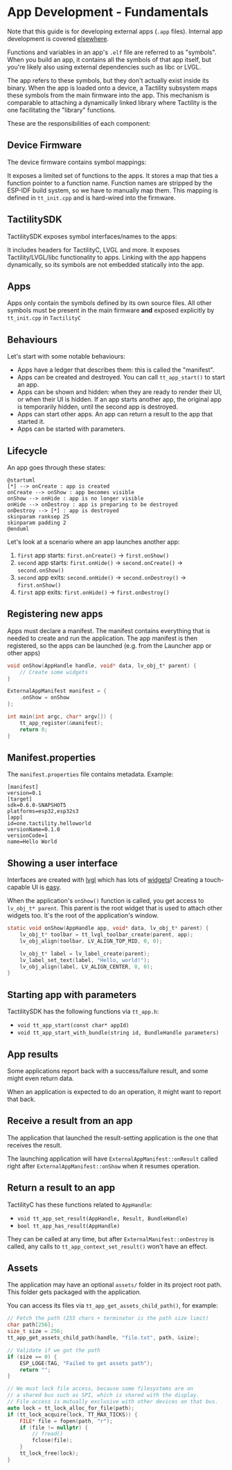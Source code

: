 # App Development - Fundamentals

Note that this guide is for developing external apps (`.app` files). Internal app development is covered [elsewhere](app-development/internal-apps.md).

Functions and variables in an app's `.elf` file are referred to as "symbols". When you build an app, it contains all the symbols
of that app itself, but you're likely also using external dependencies such as libc or LVGL.

The app refers to these symbols, but they don't actually exist inside its binary. When the app is loaded onto a device, a Tactility subsystem maps these symbols from the main firmware into the app. This mechanism is comparable to attaching a dynamically linked library where Tactility is the one facilitating the "library" functions.

These are the responsibilities of each component:

## Device Firmware

The device firmware contains symbol mappings:

It exposes a limited set of functions to the apps. It stores a map that ties a function pointer to a function name. Function names are stripped by the ESP-IDF build system, so we have to manually map them. This mapping is defined in `tt_init.cpp` and is hard-wired into the firmware.

## TactilitySDK

TactilitySDK exposes symbol interfaces/names to the apps:

It includes headers for TactilityC, LVGL and more. It exposes Tactility/LVGL/libc functionality to apps. Linking with the app happens dynamically, so its symbols are not embedded statically into the app.

## Apps

Apps only contain the symbols defined by its own source files. All other symbols must be present in the main firmware **and** exposed explicitly by `tt_init.cpp` in `TactilityC`

## Behaviours

Let's start with some notable behaviours:
- Apps have a ledger that describes them: this is called the "manifest".
- Apps can be created and destroyed. You can call `tt_app_start()` to start an app.
- Apps can be shown and hidden: when they are ready to render their UI, or when their UI is hidden. If an app starts another app, the original app is temporarily hidden, until the second app is destroyed.
- Apps can start other apps. An app can return a result to the app that started it.
- Apps can be started with parameters.

## Lifecycle

An app goes through these states:

```plantuml
@startuml
[*] --> onCreate : app is created
onCreate --> onShow : app becomes visible
onShow --> onHide : app is no longer visible
onHide --> onDestroy : app is preparing to be destroyed
onDestroy --> [*] : app is destroyed
skinparam ranksep 25
skinparam padding 2
@enduml
```

Let's look at a scenario where an app launches another app:

1. `first` app starts: `first.onCreate()` -> `first.onShow()`
2. `second` app starts: `first.onHide()` -> `second.onCreate()` -> `second.onShow()`
3. `second` app exits: `second.onHide()` -> `second.onDestroy()` -> `first.onShow()`
4. `first` app exits: `first.onHide()` -> `first.onDestroy()`

## Registering new apps

Apps must declare a manifest. The manifest contains everything that is needed to create and run the application.
The app manifest is then registered, so the apps can be launched (e.g. from the Launcher app or other apps)

```c
void onShow(AppHandle handle, void* data, lv_obj_t* parent) {
    // Create some widgets
}

ExternalAppManifest manifest = {
    .onShow = onShow
};

int main(int argc, char* argv[]) {
    tt_app_register(&manifest);
    return 0;
}
```

## Manifest.properties

The `manifest.properties` file contains metadata. Example:

```properties
[manifest]
version=0.1
[target]
sdk=0.6.0-SNAPSHOT5
platforms=esp32,esp32s3
[app]
id=one.tactility.helloworld
versionName=0.1.0
versionCode=1
name=Hello World
```

## Showing a user interface

Interfaces are created with [lvgl](https://github.com/lvgl/lvgl) which has lots of [widgets](https://docs.lvgl.io/9.3/widgets/index.html)!
Creating a touch-capable UI is [easy](https://docs.lvgl.io/9.3/get-started/quick-overview.html).

When the application's `onShow()` function is called, you get access to `lv_obj_t* parent`.
This parent is the root widget that is used to attach other widgets too.
It's the root of the application's window.

```c
static void onShow(AppHandle app, void* data, lv_obj_t* parent) {
    lv_obj_t* toolbar = tt_lvgl_toolbar_create(parent, app);
    lv_obj_align(toolbar, LV_ALIGN_TOP_MID, 0, 0);

    lv_obj_t* label = lv_label_create(parent);
    lv_label_set_text(label, "Hello, world!");
    lv_obj_align(label, LV_ALIGN_CENTER, 0, 0);
}
```

## Starting app with parameters

TactilitySDK has the following functions via `tt_app.h`:
- `void tt_app_start(const char* appId)`
- `void tt_app_start_with_bundle(string id, BundleHandle parameters)`

## App results

Some applications report back with a success/failure result, and some might even return data.

When an application is expected to do an operation, it might want to report that back.

## Receive a result from an app

The application that launched the result-setting application is the one that receives the result.

The launching application will have `ExternalAppManifest::onResult` called right after `ExternalAppManifest::onShow` when it resumes operation.

## Return a result to an app

TactilityC has these functions related to `AppHandle`:
- `void tt_app_set_result(AppHandle, Result, BundleHandle)`
- `bool tt_app_has_result(AppHandle)`

They can be called at any time, but after `ExternalManifest::onDestroy` is called, any calls to `tt_app_context_set_result()` won't have an effect.

## Assets

The application may have an optional `assets/` folder in its project root path.
This folder gets packaged with the application.

You can access its files via `tt_app_get_assets_child_path()`, for example:

```c
// Fetch the path (255 chars + terminator is the path size limit)
char path[256];
size_t size = 256;
tt_app_get_assets_child_path(handle, "file.txt", path, &size);

// Validate if we got the path
if (size == 0) {
    ESP_LOGE(TAG, "Failed to get assets path");
    return "";
}

// We must lock file access, because some filesystems are on
// a shared bus such as SPI, which is shared with the display.
// File access is mutually exclusive with other devices on that bus.
auto lock = tt_lock_alloc_for_file(path);
if (tt_lock_acquire(lock, TT_MAX_TICKS)) {
    FILE* file = fopen(path, "r");
    if (file != nullptr) {
        // fread()
        fclose(file);
    }
    tt_lock_free(lock);
}
```
